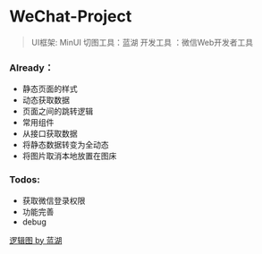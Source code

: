 # WeChat-Project

> UI框架: MinUI
> 切图工具：蓝湖
> 开发工具 ：微信Web开发者工具


### Already：
- 静态页面的样式
- 动态获取数据
- 页面之间的跳转逻辑
- 常用组件
- 从接口获取数据
- 将静态数据转变为全动态
- 将图片取消本地放置在图床

### Todos:
- 获取微信登录权限
- 功能完善
- debug

 
[逻辑图 by 蓝湖](https://lanhuapp.com/url/UDwz7)